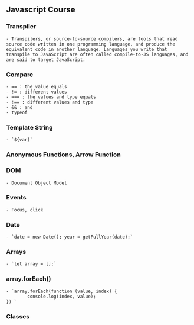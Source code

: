 ## Javascript Course

### Transpiler
    - Transpilers, or source-to-source compilers, are tools that read source code written in one programming language, and produce the equivalent code in another language. Languages you write that transpile to JavaScript are often called compile-to-JS languages, and are said to target JavaScript. 

### Compare
    - == : the value equals
    - != : different values
    - === : the values and type equals
    - !== : different values and type
    - && : and
    - typeof

### Template String
    - `${var}`

### Anonymous Functions, Arrow Function

### DOM
    - Document Object Model

### Events
    - Focus, click

### Date
    - `date = new Date(); year = getFullYear(date);`

### Arrays
    - `let array = [];`

### array.forEach()
    - `array.forEach(function (value, index) {
            console.log(index, value);
    }) `

### Classes
